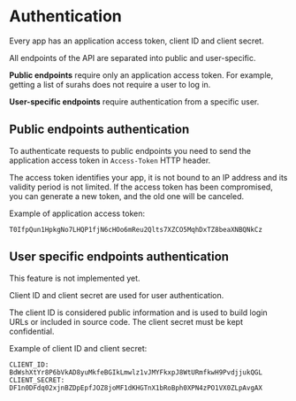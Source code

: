 # Authentication

Every app has an application access token, client ID and client secret.

All endpoints of the API are separated into public and user-specific.

**Public endpoints** require only an application access token. For example, getting a list of surahs does not require a user to log in.

**User-specific endpoints** require authentication from a specific user.

## Public endpoints authentication

To authenticate requests to public endpoints you need to send the application access token in `Access-Token` HTTP header.

The access token identifies your app, it is not bound to an IP address and its validity period is not limited. If the access token has been compromised, you can generate a new token, and the old one will be canceled.

Example of application access token:

```text
T0IfpQun1HpkgNo7LHQP1fjN6cHOo6mReu2Qlts7XZCO5MqhDxTZ8beaXNBQNkCz
```

## User specific endpoints authentication

This feature is not implemented yet.

Client ID and client secret are used for user authentication.

The client ID is considered public information and is used to build login URLs or included in source code. The client secret must be kept confidential.

Example of client ID and client secret:

```text
CLIENT_ID: BdWshXtYr8P6bVkAD8yuMkfeBGIkLmwlz1vJMYFkxpJ8WtURmfkwH9PvdjjukQGL
CLIENT_SECRET: DF1n0DFdq02xjnBZDpEpfJOZ8joMF1dKHGTnX1bRoBph0XPN4zPO1VX0ZLpAvgAX
```

